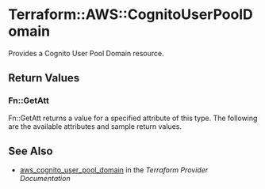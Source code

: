 # Terraform::AWS::CognitoUserPoolDomain

Provides a Cognito User Pool Domain resource.

## Return Values

### Fn::GetAtt

Fn::GetAtt returns a value for a specified attribute of this type. The following are the available attributes and sample return values.

## See Also

* [aws_cognito_user_pool_domain](https://www.terraform.io/docs/providers/aws/r/cognito_user_pool_domain.html) in the _Terraform Provider Documentation_
